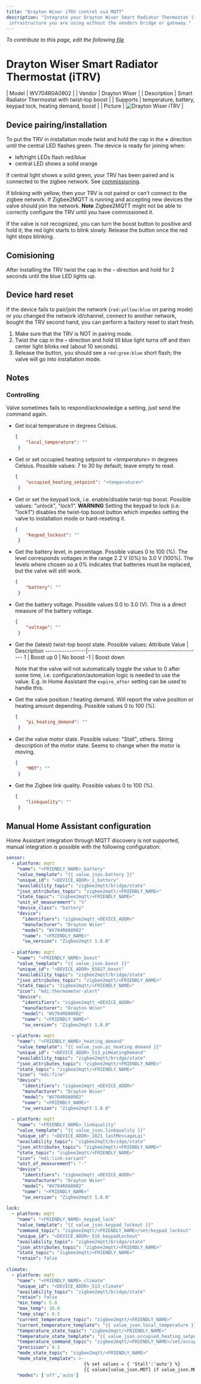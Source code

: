 ```yaml
---
title: "Drayton Wiser iTRV control via MQTT"
description: "Integrate your Drayton Wiser Smart Radiator Thermostat (iTRV) via Zigbee2mqtt with whatever smart home
 infrastructure you are using without the vendors bridge or gateway."
---
```


*To contribute to this page, edit the following
[file](https://github.com/Koenkk/zigbee2mqtt.io/blob/master/docs/devices/WV704R0A0902.md)*

# Drayton Wiser Smart Radiator Thermostat (iTRV)

| Model | WV704R0A0902  |
| Vendor  | Drayton Wiser  |
| Description | Smart Radiator Thermostat with twist-top boost |
| Supports | temperature, battery, keypad lock, heating demand, boost |
| Picture | ![Drayton Wiser iTRV](../images/devices/WV704R0A0902.jpg) |

## Device pairing/installation
To put the TRV in installation mode twist and hold the cap in the  **+** direction 
until the central LED flashes green.  The device is ready for joining when:

- left/right LEDs flash red/blue
- central LED shows a solid orange 
 
If central light shows a solid green, your TRV has been paired and is connected to the zigbee network. See [commissioning](Comisioning).

If blinking with yellow, then your TRV is not paired or can't connect to the zigbee network. If Zigbee2MQTT is running and accepting new devices the valve should join the network. **Note**  Zigbee2MQTT might not be able to correctly configure the TRV until you have commissioned it. 

If the valve is not recognized, you can turn the boost button to positive and hold it; the red light starts to blink slowly. Release the button once the red light stops blinking.

## Comisioning
After installing the TRV twist the cap in the **-** direction and hold for 
2 seconds until the blue LED lights up. 

## Device hard reset
If the device fails to pair/join the network (`red:yellow:blue` on paring mode) or you changed the network id/channel, connect to another network, bought the TRV second hand, you can perform a factory reset to start fresh.

1. Make sure that the TRV is NOT in pairing mode.
2. Twist the cap in the **-** direction and hold till blue light turns off and then center light blinks red (about 10 seconds). 
3. Release the button, you should see a `red:gree:blue` short flash; the valve will go into installation mode.

## Notes

### Controlling

Valve sometimes fails to respond/acknowledge a setting, just send the command again.

- Get local temperature in degrees Celsius.
  ```json
  {
      "local_temperature": ""
   }
  ```

- Get or set occupied heating setpoint to *&lt;temperature&gt;* in degrees Celsius. Possible values: 7 to 30 by default; leave empty to read.
  ```json
  {
      "occupied_heating_setpoint": "<temperature>"
   }
  ```

- Get or set the keypad lock, i.e. enable/disable twist-top boost. Possible values: "unlock", "lock1". **WARNING** Setting the keypad to lock (i.e. "lock1") disables the twist-top boost button which impedes setting the valve to installation mode or hard-reseting it. 
  ```json
  {
      "keypad_lockout": ""
   }
  ```

- Get the battery level, in percentage. Possible values 0 to 100 (%). The level corresponds voltages in the range 2.2 V (0%) to 3.0 V (100%). The levels where chosen so a 0% indicates that batteries must be replaced, but the valve will still work.
  ```json
  {
      "battery": ""
   }
  ```

- Get the battery voltage. Possible values 0.0 to 3.0 (V). This is a direct measure of the battery voltage.
  ```json
  {
      "voltage": ""
   }
  ```

- Get the (latest) twist-top boost state. Possible values:
  Attribute Value | Description
  -----------------|-----------------------------------------------
  1            | Boost up
  0            | No boost
  -1          | Boost down
  
  Note that the valve will not automatically toggle the value to 0 after some time, i.e. configuration/automation logic is needed to use the value. E.g. in Home Assistant the `expire_after` setting can be used to handle this.

- Get the valve position / heating demand. Will report the valve position or heating amount depending. Possible values 0 to 100 (%).
  ```json
  {
      "pi_heating_demand": ""
   }
  ```
- Get the valve motor state. Possible values: "Stall", others. String description of the motor state. Seems to change when the motor is moving.
  ```json
  {
      "MOT": ""
   }
    ```
- Get the Zigbee link quality. Possible values 0 to 100 (%).
  ```json
  {
      "linkquality": ""
   }
  ```
## Manual Home Assistant configuration

Home Assistant integration through MQTT discovery is not supported, manual integration is possible with the following configuration:

```yaml
sensor:
  - platform: mqtt
    "name": "<FRIENDLY_NAME>_battery"  
    "value_template": "{{ value_json.battery }}"
    "unique_id": "<DEVICE_ADDR>_1_battery"
    "availability_topic": "zigbee2mqtt/bridge/state"
    "json_attributes_topic": "zigbee2mqtt/<FRIENDLY_NAME>"
    "state_topic": "zigbee2mqtt/<FRIENDLY_NAME>"
    "unit_of_measurement": "%"
    "device_class": "battery"
    "device":
      "identifiers": "zigbee2mqtt_<DEVICE_ADDR>"
      "manufacturer": "Drayton Wiser"
      "model": "WV704R0A0902"
      "name": "<FRIENDLY_NAME>"
      "sw_version": "Zigbee2mqtt 1.8.0"
  
  - platform: mqtt
    "name": "<FRIENDLY_NAME>_boost"  
    "value_template": "{{ value_json.boost }}"
    "unique_id": "<DEVICE_ADDR>_65027_boost"
    "availability_topic": "zigbee2mqtt/bridge/state"
    "json_attributes_topic": "zigbee2mqtt/<FRIENDLY_NAME>"
    "state_topic": "zigbee2mqtt/<FRIENDLY_NAME>"
    "icon": "mdi:thermometer-alert"
    "device":
      "identifiers": "zigbee2mqtt_<DEVICE_ADDR>"
      "manufacturer": "Drayton Wiser"
      "model": "WV704R0A0902"
      "name": "<FRIENDLY_NAME>"
      "sw_version": "Zigbee2mqtt 1.8.0"
  
  - platform: mqtt
    "name": "<FRIENDLY_NAME>_heating_demand"  
    "value_template": "{{ value_json.pi_heating_demand }}"
    "unique_id": "<DEVICE_ADDR>_513_piHeatingDemand"
    "availability_topic": "zigbee2mqtt/bridge/state"
    "json_attributes_topic": "zigbee2mqtt/<FRIENDLY_NAME>"
    "state_topic": "zigbee2mqtt/<FRIENDLY_NAME>"
    "icon": "mdi:fire"
    "device":
      "identifiers": "zigbee2mqtt_<DEVICE_ADDR>"
      "manufacturer": "Drayton Wiser"
      "model": "WV704R0A0902"
      "name": "<FRIENDLY_NAME>"
      "sw_version": "Zigbee2mqtt 1.8.0"
  
  - platform: mqtt
    "name": "<FRIENDLY_NAME>_linkquality"  
    "value_template": "{{ value_json.linkquality }}"
    "unique_id": "<DEVICE_ADDR>_2821_lastMessageLqi"
    "availability_topic": "zigbee2mqtt/bridge/state"
    "json_attributes_topic": "zigbee2mqtt/<FRIENDLY_NAME>"
    "state_topic": "zigbee2mqtt/<FRIENDLY_NAME>"
    "icon": "mdi:link-variant"
    "unit_of_measurement": "-"
    "device":
      "identifiers": "zigbee2mqtt_<DEVICE_ADDR>"
      "manufacturer": "Drayton Wiser"
      "model": "WV704R0A0902"
      "name": "<FRIENDLY_NAME>"
      "sw_version": "Zigbee2mqtt 1.8.0"
 
lock:
  - platform: mqtt
    "name": "<FRIENDLY_NAME>_keypad_lock"  
    "value_template": "{{ value_json.keypad_lockout }}"
    "command_topic": "zigbee2mqtt/<FRIENDLY_NAME>/set/keypad_lockout"
    "unique_id": "<DEVICE_ADDR>_516_keypadLockout"
    "availability_topic": "zigbee2mqtt/bridge/state"
    "json_attributes_topic": "zigbee2mqtt/<FRIENDLY_NAME>"
    "state_topic": "zigbee2mqtt/<FRIENDLY_NAME>"
    "retain": false
    
climate:
  - platform: mqtt
    "name": "<FRIENDLY_NAME>_climate"  
    "unique_id": "<DEVICE_ADDR>_513_climate"
    "availability_topic": "zigbee2mqtt/bridge/state"
    "retain": false
    "min_temp": 5.0
    "max_temp": 30.0
    "temp_step": 0.5
    "current_temperature_topic": "zigbee2mqtt/<FRIENDLY_NAME>"
    "current_temperature_template": "{{ value_json.local_temperature }}"
    "temperature_state_topic": "zigbee2mqtt/<FRIENDLY_NAME>"
    "temperature_state_template": "{{ value_json.occupied_heating_setpoint }}"
    "temperature_command_topic": "zigbee2mqtt/<FRIENDLY_NAME>/set/occupied_heating_setpoint"
    "precision": 0.1
    "mode_state_topic": "zigbee2mqtt/<FRIENDLY_NAME>"
    "mode_state_template": >-
                             {% set values = { 'Stall':'auto'} %}
                             {{ values[value_json.MOT] if value_json.MOT in values.keys() else 'off' }}
    "modes": ['off','auto']
  

```
